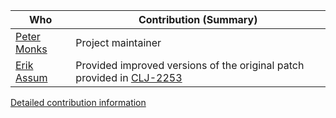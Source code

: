 | **Who**                                            | **Contribution (Summary)**                                                                                            |
| -------------------------------------------------- | --------------------------------------------------------------------------------------------------------------------- |
| [Peter Monks](https://github.com/pmonks)           | Project maintainer                                                                                                    |
| [Erik Assum](https://github.com/slipset)           | Provided improved versions of the original patch provided in [CLJ-2253](https://dev.clojure.org/jira/browse/CLJ-2253) |

[Detailed contribution information](https://github.com/clj-commons/CLJ-2253/graphs/contributors)
